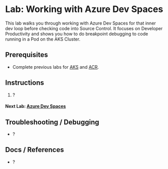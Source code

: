 # Lab: Working with Azure Dev Spaces

This lab walks you through working with Azure Dev Spaces for that inner dev loop before checking code into Source Control. It focuses on Developer Productivity and shows you how to do breakpoint debugging to code running in a Pod on the AKS Cluster.

## Prerequisites

* Complete previous labs for [AKS](../../create-aks-cluster/README.md) and [ACR](../../build-application/README.md).

## Instructions

1. ?

#### Next Lab: [Azure Dev Spaces](labs/dev-spaces/README.md)

## Troubleshooting / Debugging

* ?

## Docs / References

* ?